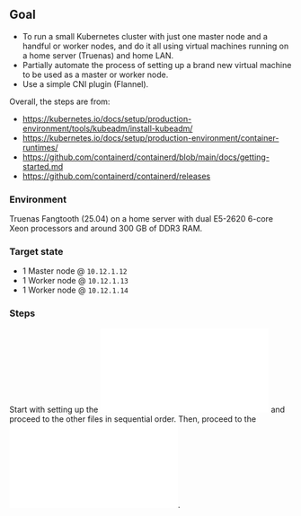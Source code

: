 ## Goal
- To run a small Kubernetes cluster with just one master node and a handful or worker nodes, and do it all using virtual machines running on a home server (Truenas) and home LAN.
- Partially automate the process of setting up a brand new virtual machine to be used as a master or worker node.
- Use a simple CNI plugin (Flannel).

Overall, the steps are from:
- https://kubernetes.io/docs/setup/production-environment/tools/kubeadm/install-kubeadm/
- https://kubernetes.io/docs/setup/production-environment/container-runtimes/
- https://github.com/containerd/containerd/blob/main/docs/getting-started.md
- https://github.com/containerd/containerd/releases

### Environment
Truenas Fangtooth (25.04) on a home server with dual E5-2620 6-core Xeon processors and around 300 GB of DDR3 RAM.

### Target state
- 1 Master node @ `10.12.1.12`
- 1 Worker node @ `10.12.1.13`
- 1 Worker node @ `10.12.1.14`

### Steps
Start with setting up the ![master](./master_step_0.README.md) and proceed to the other files in sequential order. Then, proceed to the ![worker](./worker.README.md).
